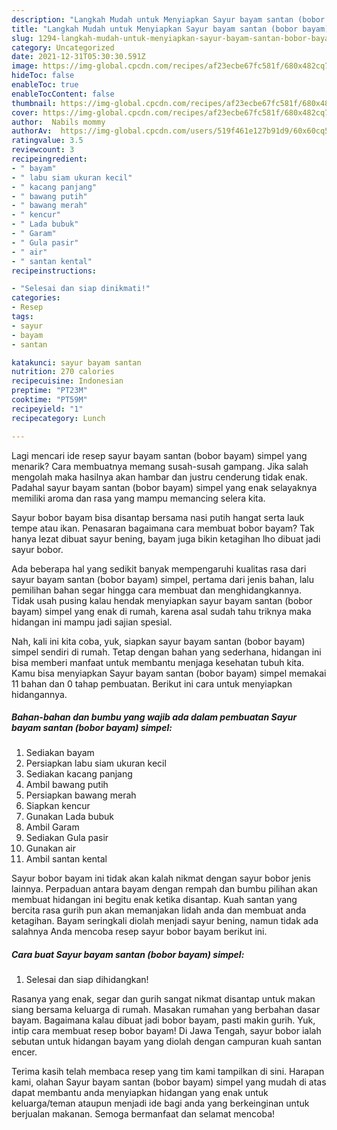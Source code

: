 ```yaml
---
description: "Langkah Mudah untuk Menyiapkan Sayur bayam santan (bobor bayam) simpel Anti Gagal"
title: "Langkah Mudah untuk Menyiapkan Sayur bayam santan (bobor bayam) simpel Anti Gagal"
slug: 1294-langkah-mudah-untuk-menyiapkan-sayur-bayam-santan-bobor-bayam-simpel-anti-gagal
category: Uncategorized
date: 2021-12-31T05:30:30.591Z
image: https://img-global.cpcdn.com/recipes/af23ecbe67fc581f/680x482cq70/sayur-bayam-santan-bobor-bayam-simpel-foto-resep-utama.jpg
hideToc: false
enableToc: true
enableTocContent: false
thumbnail: https://img-global.cpcdn.com/recipes/af23ecbe67fc581f/680x482cq70/sayur-bayam-santan-bobor-bayam-simpel-foto-resep-utama.jpg
cover: https://img-global.cpcdn.com/recipes/af23ecbe67fc581f/680x482cq70/sayur-bayam-santan-bobor-bayam-simpel-foto-resep-utama.jpg
author:  Nabils mommy
authorAv:  https://img-global.cpcdn.com/users/519f461e127b91d9/60x60cq50/avatar.jpg
ratingvalue: 3.5
reviewcount: 3
recipeingredient:
- " bayam"
- " labu siam ukuran kecil"
- " kacang panjang"
- " bawang putih"
- " bawang merah"
- " kencur"
- " Lada bubuk"
- " Garam"
- " Gula pasir"
- " air"
- " santan kental"
recipeinstructions:

- "Selesai dan siap dinikmati!"
categories:
- Resep
tags:
- sayur
- bayam
- santan

katakunci: sayur bayam santan 
nutrition: 270 calories
recipecuisine: Indonesian
preptime: "PT23M"
cooktime: "PT59M"
recipeyield: "1"
recipecategory: Lunch

---
```



Lagi mencari ide resep sayur bayam santan (bobor bayam) simpel yang menarik? Cara membuatnya memang susah-susah gampang. Jika salah mengolah maka hasilnya akan hambar dan justru cenderung tidak enak. Padahal sayur bayam santan (bobor bayam) simpel yang enak selayaknya memiliki aroma dan rasa yang mampu memancing selera kita.


Sayur bobor bayam bisa disantap bersama nasi putih hangat serta lauk tempe atau ikan. Penasaran bagaimana cara membuat bobor bayam? Tak hanya lezat dibuat sayur bening, bayam juga bikin ketagihan lho dibuat jadi sayur bobor.

Ada beberapa hal yang sedikit banyak mempengaruhi kualitas rasa dari sayur bayam santan (bobor bayam) simpel, pertama dari jenis bahan, lalu pemilihan bahan segar hingga cara membuat dan menghidangkannya. Tidak usah pusing kalau hendak menyiapkan sayur bayam santan (bobor bayam) simpel yang enak di rumah, karena asal sudah tahu triknya maka hidangan ini mampu jadi sajian spesial.


Nah, kali ini kita coba, yuk, siapkan sayur bayam santan (bobor bayam) simpel sendiri di rumah. Tetap dengan bahan yang sederhana, hidangan ini bisa memberi manfaat untuk membantu menjaga kesehatan tubuh kita. Kamu bisa menyiapkan Sayur bayam santan (bobor bayam) simpel memakai 11 bahan dan 0 tahap pembuatan. Berikut ini cara untuk menyiapkan hidangannya.

<!--inarticleads1-->

##### Bahan-bahan dan bumbu yang wajib ada dalam pembuatan Sayur bayam santan (bobor bayam) simpel:

1. Sediakan  bayam
1. Persiapkan  labu siam ukuran kecil
1. Sediakan  kacang panjang
1. Ambil  bawang putih
1. Persiapkan  bawang merah
1. Siapkan  kencur
1. Gunakan  Lada bubuk
1. Ambil  Garam
1. Sediakan  Gula pasir
1. Gunakan  air
1. Ambil  santan kental


Sayur bobor bayam ini tidak akan kalah nikmat dengan sayur bobor jenis lainnya. Perpaduan antara bayam dengan rempah dan bumbu pilihan akan membuat hidangan ini begitu enak ketika disantap. Kuah santan yang bercita rasa gurih pun akan memanjakan lidah anda dan membuat anda ketagihan. Bayam seringkali diolah menjadi sayur bening, namun tidak ada salahnya Anda mencoba resep sayur bobor bayam berikut ini. 

<!--inarticleads2-->

##### Cara buat Sayur bayam santan (bobor bayam) simpel:


1. Selesai dan siap dihidangkan!

Rasanya yang enak, segar dan gurih sangat nikmat disantap untuk makan siang bersama keluarga di rumah. Masakan rumahan yang berbahan dasar bayam. Bagaimana kalau dibuat jadi bobor bayam, pasti makin gurih. Yuk, intip cara membuat resep bobor bayam! Di Jawa Tengah, sayur bobor ialah sebutan untuk hidangan bayam yang diolah dengan campuran kuah santan encer. 

Terima kasih telah membaca resep yang tim kami tampilkan di sini. Harapan kami, olahan Sayur bayam santan (bobor bayam) simpel yang mudah di atas dapat membantu anda menyiapkan hidangan yang enak untuk keluarga/teman ataupun menjadi ide bagi anda yang berkeinginan untuk berjualan makanan. Semoga bermanfaat dan selamat mencoba!
